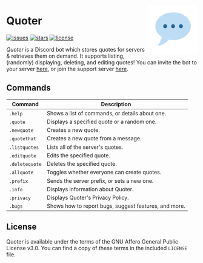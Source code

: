 <img align="right" height=128 width=128 src="logo.png" /></p>

# Quoter

[![issues](https://img.shields.io/github/issues/nchristopher/quoter)](https://github.com/nchristopher/quoter/issues)
[![stars](https://img.shields.io/github/stars/nchristopher/quoter)](https://github.com/nchristopher/quoter/stargazers)
[![license](https://img.shields.io/github/license/nchristopher/quoter)](https://github.com/nchristopher/quoter/blob/main/LICENSE)

_Quoter_ is a Discord bot which stores quotes for servers & retrieves them on demand. It supports listing, (randomly) displaying, deleting, and editing quotes! You can invite the bot to your server [here](https://discord.com/oauth2/authorize?client_id=784853298271748136&scope=bot&permissions=347200), or join the support server [here](https://discord.gg/QzXTgS2CNk).

## Commands

| Command        | Description                                           |
| -------------- | ----------------------------------------------------- |
| `.help`        | Shows a list of commands, or details about one.       |
| `.quote`       | Displays a specified quote or a random one.           |
| `.newquote`    | Creates a new quote.                                  |
| `.quotethat`   | Creates a new quote from a message.                   |
| `.listquotes`  | Lists all of the server's quotes.                     |
| `.editquote`   | Edits the specified quote.                            |
| `.deletequote` | Deletes the specified quote.                          |
| `.allquote`    | Toggles whether everyone can create quotes.           |
| `.prefix`      | Sends the server prefix, or sets a new one.           |
| `.info`        | Displays information about Quoter.                    |
| `.privacy`     | Displays Quoter's Privacy Policy.                     |
| `.bugs`        | Shows how to report bugs, suggest features, and more. |

## License

Quoter is available under the terms of the GNU Affero General Public License v3.0. You can find a copy of these terms in the included `LICENSE` file.
